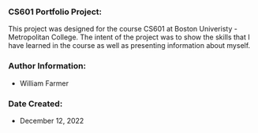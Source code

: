 ### CS601 Portfolio Project:

This project was designed for the course CS601 at Boston Univeristy - Metropolitan College. The intent of the project was to show the skills that I have learned in the course as well as presenting information about myself.

### Author Information:

- William Farmer

### Date Created:
- December 12, 2022